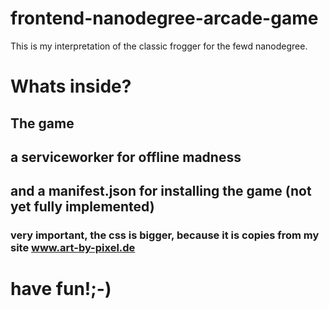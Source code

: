 frontend-nanodegree-arcade-game
===============================

This is my interpretation of the classic frogger for the fewd nanodegree.

# Whats inside?

## The game

## a serviceworker for offline madness

## and a manifest.json for installing the game (not yet fully implemented)

### very important, the css is bigger, because it is copies from my site www.art-by-pixel.de

# have fun!;-)
